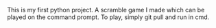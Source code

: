 This is my first python project.
A scramble game I made which can be played on the command prompt. 
To play, simply git pull and run in cmd.
